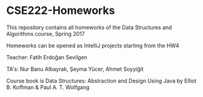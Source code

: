 # CSE222-Homeworks
This repository contains all homeworks of the Data Structures and Algorithms course, Spring 2017

Homeworks can be opened as IntelliJ projects starting from the HW4

Teacher: Fatih Erdoğan Sevilgen

TA's: Nur Banu Albayrak, Şeyma Yücer, Ahmet Soyyiğit

Course book is Data Structures: Abstraction and Design Using Java by Elliot B. Koffman & Paul A. T. Wolfgang
